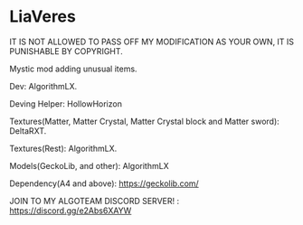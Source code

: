 # LiaVeres
IT IS NOT ALLOWED TO PASS OFF MY MODIFICATION AS YOUR OWN, IT IS PUNISHABLE BY COPYRIGHT.

Mystic mod adding unusual items. 

Dev: AlgorithmLX. 

Deving Helper: HollowHorizon

Textures(Matter, Matter Crystal, Matter Crystal block and Matter sword): DeltaRXT.

Textures(Rest): AlgorithmLX.

Models(GeckoLib, and other): AlgorithmLX

Dependency(A4 and above): https://geckolib.com/





JOIN TO MY ALGOTEAM DISCORD SERVER! : https://discord.gg/e2Abs6XAYW
